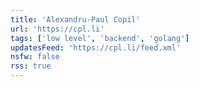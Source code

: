 ```yaml
---
title: 'Alexandru-Paul Copil'
url: 'https://cpl.li'
tags: ['low level', 'backend', 'golang']
updatesFeed: 'https://cpl.li/feed.xml'
nsfw: false
rss: true
---
```

